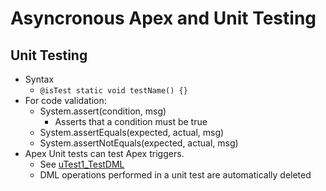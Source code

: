 # Asyncronous Apex and Unit Testing

## Unit Testing
* Syntax
  * `@isTest static void testName() {}`
* For code validation:
  * System.assert(condition, msg)
    * Asserts that a condition must be true
  * System.assertEquals(expected, actual, msg)
  * System.assertNotEquals(expected, actual, msg)
* Apex Unit tests can test Apex triggers.
  * See [uTest1_TestDML](./uTest1_TestDML)
  * DML operations performed in a unit test are automatically deleted
